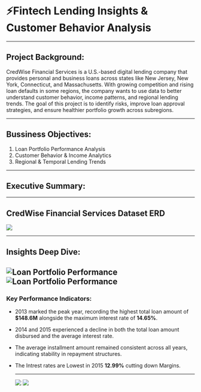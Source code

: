 # ⚡Fintech Lending Insights & Customer Behavior Analysis

---

## Project Background:
CredWise Financial Services is a U.S.-based digital lending company that provides personal and business loans across states like New Jersey, New York, Connecticut, and Massachusetts. With growing competition and rising loan defaults in some regions, the company wants to use data to better understand customer behavior, income patterns, and regional lending trends. The goal of this project is to identify risks, improve loan approval strategies, and ensure healthier portfolio growth across subregions.

---

## Bussiness Objectives:
1. Loan Portfolio Performance Analysis
2. Customer Behavior & Income Analytics
3. Regional & Temporal Lending Trends

---

## Executive Summary:

---

## CredWise Financial Services Dataset ERD
![](https://github.com/Pranshul-cloud/Fintech-Lending-Insights-Customer-Behavior-Analysis/blob/main/Img/ERD.png)

---

## Insights Deep Dive:


![Loan Portfolio Performance](https://github.com/Pranshul-cloud/Fintech-Lending-Insights-Customer-Behavior-Analysis/blob/main/Img/loan_portfolio_performance.pivot)
![Loan Portfolio Performance](https://github.com/Pranshul-cloud/Fintech-Lending-Insights-Customer-Behavior-Analysis/blob/main/Img/loan_portfolio_performance.visual)
-
### Key Performance Indicators:
* 2013 marked the peak year, recording the highest total loan amount of **$148.6M** alongside the maximum interest rate of **14.65%**.
* 2014 and 2015 experienced a decline in both the total loan amount disbursed and the average interest rate.
* The average installment amount remained consistent across all years, indicating stability in repayment structures.
* The Intrest rates are Lowest in 2015 **12.99%** cutting down Margins.

  ---

  ![](https://github.com/Pranshul-cloud/Fintech-Lending-Insights-Customer-Behavior-Analysis/blob/main/Img/Customer_behaviour_income_analytics.pivot)
![](https://github.com/Pranshul-cloud/Fintech-Lending-Insights-Customer-Behavior-Analysis/blob/main/Img/customer_behaviour_income_analyrics.visual)
